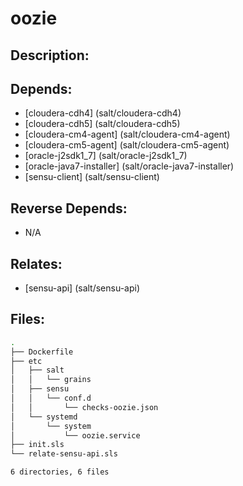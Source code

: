 # oozie

## Description:



## Depends:

  -  [cloudera-cdh4] (salt/cloudera-cdh4)
  -  [cloudera-cdh5] (salt/cloudera-cdh5)
  -  [cloudera-cm4-agent] (salt/cloudera-cm4-agent)
  -  [cloudera-cm5-agent] (salt/cloudera-cm5-agent)
  -  [oracle-j2sdk1\_7] (salt/oracle-j2sdk1_7)
  -  [oracle-java7-installer] (salt/oracle-java7-installer)
  -  [sensu-client] (salt/sensu-client)

## Reverse Depends:

  -  N/A

## Relates:

  -  [sensu-api] (salt/sensu-api)

## Files:

```bash
.
├── Dockerfile
├── etc
│   ├── salt
│   │   └── grains
│   ├── sensu
│   │   └── conf.d
│   │       └── checks-oozie.json
│   └── systemd
│       └── system
│           └── oozie.service
├── init.sls
└── relate-sensu-api.sls

6 directories, 6 files
```
